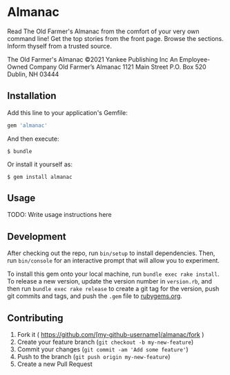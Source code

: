 # Almanac

Read The Old Farmer's Almanac from the comfort of your very own command line! Get the top stories from the front page. Browse the sections. Inform thyself from a trusted source.

The Old Farmer's Almanac
©2021 Yankee Publishing Inc 
An Employee-Owned Company
Old Farmer’s Almanac
1121 Main Street
P.O. Box 520
Dublin, NH 03444

## Installation

Add this line to your application's Gemfile:

```ruby
gem 'almanac'
```

And then execute:

    $ bundle

Or install it yourself as:

    $ gem install almanac

## Usage

TODO: Write usage instructions here

## Development

After checking out the repo, run `bin/setup` to install dependencies. Then, run `bin/console` for an interactive prompt that will allow you to experiment.

To install this gem onto your local machine, run `bundle exec rake install`. To release a new version, update the version number in `version.rb`, and then run `bundle exec rake release` to create a git tag for the version, push git commits and tags, and push the `.gem` file to [rubygems.org](https://rubygems.org).

## Contributing

1. Fork it ( https://github.com/[my-github-username]/almanac/fork )
2. Create your feature branch (`git checkout -b my-new-feature`)
3. Commit your changes (`git commit -am 'Add some feature'`)
4. Push to the branch (`git push origin my-new-feature`)
5. Create a new Pull Request
